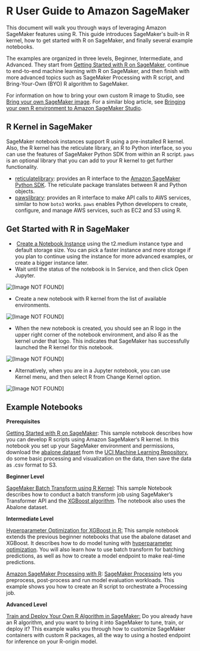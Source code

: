 # R User Guide to Amazon SageMaker<a name="r-guide"></a>

 This document will walk you through ways of leveraging Amazon SageMaker features using R\. This guide introduces SageMaker's built\-in R kernel, how to get started with R on SageMaker, and finally several example notebooks\.

The examples are organized in three levels, Beginner, Intermediate, and Advanced\. They start from [Getting Started with R on SageMaker](https://sagemaker-examples.readthedocs.io/en/latest/r_examples/r_sagemaker_hello_world/r_sagemaker_hello_world.html), continue to end\-to\-end machine learning with R on SageMaker, and then finish with more advanced topics such as SageMaker Processing with R script, and Bring\-Your\-Own \(BYO\) R algorithm to SageMaker\.  

 For information on how to bring your own custom R image to Studio, see [Bring your own SageMaker image](studio-byoi.md)\. For a similar blog article, see [Bringing your own R environment to Amazon SageMaker Studio](http://aws.amazon.com/blogs/machine-learning/bringing-your-own-r-environment-to-amazon-sagemaker-studio/)\.

## R Kernel in SageMaker<a name="w1316aab7c36c29b9"></a>

 SageMaker notebook instances support R using a pre\-installed R kernel\. Also, the R kernel has the reticulate library, an R to Python interface, so you can use the features of SageMaker Python SDK from within an R script\. `paws` is an optional library that you can add to your R kernel to get further functionality\.  
+  [reticulatelibrary](https://rstudio.github.io/reticulate/): provides an R interface to the [Amazon SageMaker Python SDK](https://sagemaker.readthedocs.io)\. The reticulate package translates between R and Python objects\. 
+  [pawslibrary](https://cran.r-project.org/web/packages/paws/index.html): provides an R interface to make API calls to AWS services, similar to how `boto3` works\. `paws` enables Python developers to create, configure, and manage AWS services, such as EC2 and S3 using R\.  

## Get Started with R in SageMaker<a name="w1316aab7c36c29c11"></a>
+   [Create a Notebook Instance](https://docs.aws.amazon.com/sagemaker/latest/dg/howitworks-create-ws.html) using the t2\.medium instance type and default storage size\. You can pick a faster instance and more storage if you plan to continue using the instance for more advanced examples, or create a bigger instance later\. 
+  Wait until the status of the notebook is In Service, and then click Open Jupyter\. 

 ![\[Image NOT FOUND\]](http://docs.aws.amazon.com/sagemaker/latest/dg/images/An-R-User-Guide-to-SageMaker/An-R-User-Guide-to-SageMaker-1.png) 
+  Create a new notebook with R kernel from the list of available environments\.  

 ![\[Image NOT FOUND\]](http://docs.aws.amazon.com/sagemaker/latest/dg/images/An-R-User-Guide-to-SageMaker/An-R-User-Guide-to-SageMaker-2.png) 
+  When the new notebook is created, you should see an R logo in the upper right corner of the notebook environment, and also R as the kernel under that logo\. This indicates that SageMaker has successfully launched the R kernel for this notebook\. 

 ![\[Image NOT FOUND\]](http://docs.aws.amazon.com/sagemaker/latest/dg/images/An-R-User-Guide-to-SageMaker/An-R-User-Guide-to-SageMaker-3.png) 
+  Alternatively, when you are in a Jupyter notebook, you can use Kernel menu, and then select R from Change Kernel option\. 

 ![\[Image NOT FOUND\]](http://docs.aws.amazon.com/sagemaker/latest/dg/images/An-R-User-Guide-to-SageMaker/An-R-User-Guide-to-SageMaker-4.png) 

## Example Notebooks<a name="w1316aab7c36c29c13"></a>

 **Prerequisites** 

 [Getting Started with R on SageMaker](https://sagemaker-examples.readthedocs.io/en/latest/r_examples/r_sagemaker_hello_world/r_sagemaker_hello_world.html): This sample notebook describes how you can develop R scripts using Amazon SageMaker‘s R kernel\. In this notebook you set up your SageMaker environment and permissions, download the [abalone dataset](https://archive.ics.uci.edu/ml/datasets/abalone) from the [UCI Machine Learning Repository](https://archive.ics.uci.edu/ml/index.php), do some basic processing and visualization on the data, then save the data as \.csv format to S3\. 

 **Beginner Level** 

 [SageMaker Batch Transform using R Kernel](https://sagemaker-examples.readthedocs.io/en/latest/r_examples/r_batch_transform/r_xgboost_batch_transform.html): This sample Notebook describes how to conduct a batch transform job using SageMaker’s Transformer API and the [XGBoost algorithm](https://docs.aws.amazon.com/sagemaker/latest/dg/xgboost.html)\. The notebook also uses the Abalone dataset\. 

 **Intermediate Level** 

 [Hyperparameter Optimization for XGBoost in R:](https://sagemaker-examples.readthedocs.io/en/latest/r_examples/r_xgboost_hpo_batch_transform/r_xgboost_hpo_batch_transform.html) This sample notebook extends the previous beginner notebooks that use the abalone dataset and XGBoost\. It describes how to do model tuning with [hyperparameter optimization](https://sagemaker.readthedocs.io/en/stable/tuner.html)\. You will also learn how to use batch transform for batching predictions, as well as how to create a model endpoint to make real\-time predictions\.  

 [Amazon SageMaker Processing with R](https://sagemaker-examples.readthedocs.io/en/latest/r_examples/r_in_sagemaker_processing/r_in_sagemaker_processing.html): [SageMaker Processing](https://aws.amazon.com/blogs/aws/amazon-sagemaker-processing-fully-managed-data-processing-and-model-evaluation/) lets you preprocess, post\-process and run model evaluation workloads\. This example shows you how to create an R script to orchestrate a Processing job\.  

 **Advanced Level** 

 [Train and Deploy Your Own R Algorithm in SageMaker:](https://sagemaker-examples.readthedocs.io/en/latest/r_examples/r_byo_r_algo_hpo/tune_r_bring_your_own.html) Do you already have an R algorithm, and you want to bring it into SageMaker to tune, train, or deploy it? This example walks you through how to customize SageMaker containers with custom R packages, all the way to using a hosted endpoint for inference on your R\-origin model\. 